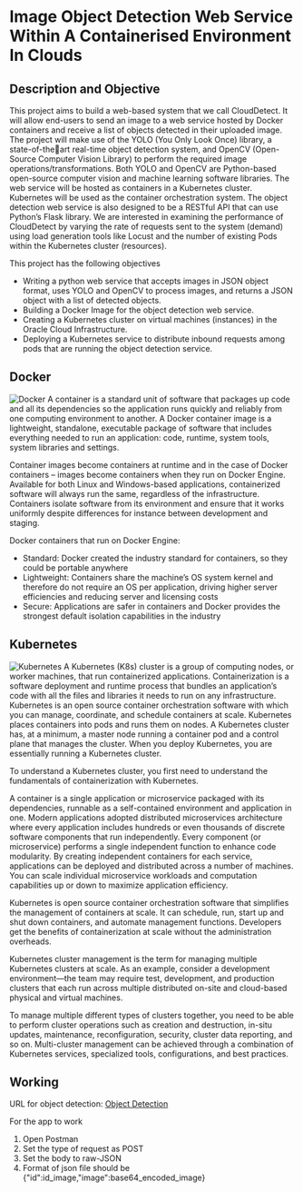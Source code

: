 # Image Object Detection Web Service Within A Containerised Environment In Clouds
## Description and Objective
This project aims to build a web-based system that we call CloudDetect. It will allow end-users to
send an image to a web service hosted by Docker containers and receive a list of objects detected in their
uploaded image. The project will make use of the YOLO (You Only Look Once) library, a state-of-theart real-time object detection system, and OpenCV (Open-Source Computer Vision Library) to perform
the required image operations/transformations. Both YOLO and OpenCV are Python-based open-source
computer vision and machine learning software libraries. The web service will be hosted as containers in a
Kubernetes cluster. Kubernetes will be used as the container orchestration system. The object detection
web service is also designed to be a RESTful API that can use Python’s Flask library. We are interested
in examining the performance of CloudDetect by varying the rate of requests sent to the system (demand)
using load generation tools like Locust and the number of existing Pods within the Kubernetes cluster
(resources).

This project has the following objectives
- Writing a python web service that accepts images in JSON object format, uses YOLO and OpenCV
to process images, and returns a JSON object with a list of detected objects.
- Building a Docker Image for the object detection web service.
- Creating a Kubernetes cluster on virtual machines (instances) in the Oracle Cloud Infrastructure.
- Deploying a Kubernetes service to distribute inbound requests among pods that are running the
object detection service.

## Docker
![Docker](https://www.docker.com/wp-content/uploads/2021/11/docker-containerized-appliction-blue-border_2.png)
A container is a standard unit of software that packages up code and all its dependencies so the application runs quickly and reliably from one computing environment to another. A Docker container image is a lightweight, standalone, executable package of software that includes everything needed to run an application: code, runtime, system tools, system libraries and settings.

Container images become containers at runtime and in the case of Docker containers – images become containers when they run on Docker Engine. Available for both Linux and Windows-based applications, containerized software will always run the same, regardless of the infrastructure. Containers isolate software from its environment and ensure that it works uniformly despite differences for instance between development and staging.

Docker containers that run on Docker Engine:
- Standard: Docker created the industry standard for containers, so they could be portable anywhere
- Lightweight: Containers share the machine’s OS system kernel and therefore do not require an OS per application, driving higher server efficiencies and reducing server and licensing costs
- Secure: Applications are safer in containers and Docker provides the strongest default isolation capabilities in the industry

## Kubernetes
![Kubernetes](https://images.ctfassets.net/w1bd7cq683kz/5Ex6830HzBPU5h8Ou8xQAB/2c948105fc10094348203bec6c1eab04/Kubernetes_20architecture_20diagram.png)
A Kubernetes (K8s) cluster is a group of computing nodes, or worker machines, that run containerized applications. Containerization is a software deployment and runtime process that bundles an application’s code with all the files and libraries it needs to run on any infrastructure. Kubernetes is an open source container orchestration software with which you can manage, coordinate, and schedule containers at scale. Kubernetes places containers into pods and runs them on nodes. A Kubernetes cluster has, at a minimum, a master node running a container pod and a control plane that manages the cluster. When you deploy Kubernetes, you are essentially running a Kubernetes cluster.

To understand a Kubernetes cluster, you first need to understand the fundamentals of containerization with Kubernetes. 

A container is a single application or microservice packaged with its dependencies, runnable as a self-contained environment and application in one. Modern applications adopted distributed microservices architecture where every application includes hundreds or even thousands of discrete software components that run independently. Every component (or microservice) performs a single independent function to enhance code modularity. By creating independent containers for each service, applications can be deployed and distributed across a number of machines. You can scale individual microservice workloads and computation capabilities up or down to maximize application efficiency.

Kubernetes is open source container orchestration software that simplifies the management of containers at scale. It can schedule, run, start up and shut down containers, and automate management functions. Developers get the benefits of containerization at scale without the administration overheads.

Kubernetes cluster management is the term for managing multiple Kubernetes clusters at scale. As an example, consider a development environment—the team may require test, development, and production clusters that each run across multiple distributed on-site and cloud-based physical and virtual machines.

To manage multiple different types of clusters together, you need to be able to perform cluster operations such as creation and destruction, in-situ updates, maintenance, reconfiguration, security, cluster data reporting, and so on. Multi-cluster management can be achieved through a combination of Kubernetes services, specialized tools, configurations, and best practices.

## Working
URL for object detection:
[Object Detection]()

For the app to work
1. Open Postman
2. Set the type of request as POST
3. Set the body to raw-JSON
4. Format of json file should be {"id":id_image,"image":base64_encoded_image}
